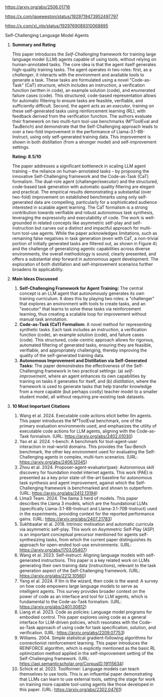 https://arxiv.org/abs/2506.01716

https://x.com/jaseweston/status/1929719473952497797

https://x.com/xl_nlp/status/1929769089310068895

Self-Challenging Language Model Agents

1.  **Summary and Rating**

    This paper introduces the *Self-Challenging* framework for training large language model (LLM) agents capable of using tools, without relying on human-annotated tasks. The core idea is that the agent itself generates high-quality training tasks. The agent operates in two roles: first, as a *challenger*, it interacts with the environment and available tools to generate a task. These tasks are formulated using a novel "Code-as-Task" (CaT) structure, which includes an instruction, a verification function (written in code), an example solution (code), and enumerated failure cases (code). This structured, code-based representation allows for automatic filtering to ensure tasks are feasible, verifiable, and sufficiently difficult. Second, the agent acts as an *executor*, training on these self-generated tasks using reinforcement learning (RL), with feedback derived from the verification function. The authors evaluate their framework on two multi-turn tool-use benchmarks (M³ToolEval and TauBench) and demonstrate that the Self-Challenging approach leads to over a two-fold improvement in the performance of Llama-3.1-8B-Instruct, using only self-generated training data. This improvement is shown in both distillation (from a stronger model) and self-improvement settings.

    **Rating: 8.5/10**

    The paper addresses a significant bottleneck in scaling LLM agent training – the reliance on human-annotated tasks – by proposing the innovative Self-Challenging framework and the Code-as-Task (CaT) formalism. The dual-role agent (challenger/executor) and the structured, code-based task generation with automatic quality filtering are elegant and practical. The empirical results demonstrating a substantial (over two-fold) improvement on established benchmarks using only self-generated data are compelling, particularly for a sophisticated audience interested in scalable agent learning. The CaT formalism is a strong contribution towards verifiable and robust autonomous task synthesis, leveraging the expressivity and executability of code. The work is well-grounded in related concepts like asymmetric self-play and self-instruction but carves out a distinct and impactful approach for multi-turn tool-use agents. While the paper acknowledges limitations, such as remaining false negatives in task generation (even with CaT, a non-trivial portion of initially generated tasks are filtered out, as shown in Figure 4) and the challenge of generalizing agentic capabilities across diverse environments, the overall methodology is sound, clearly presented, and offers a substantial step forward in autonomous agent development. The exploration of both distillation and self-improvement scenarios further broadens its applicability.

2.  **Main Ideas Discussed**
    1.  **Self-Challenging Framework for Agent Training:** The central concept is an LLM agent that autonomously generates its own training curriculum. It does this by playing two roles: a "challenger" that explores an environment with tools to create tasks, and an "executor" that learns to solve these tasks via reinforcement learning, thus creating a scalable loop for improvement without manual task annotation.
    2.  **Code-as-Task (CaT) Formalism:** A novel method for representing synthetic tasks. Each task includes an instruction, a verification function (code), an example solution (code), and failure cases (code). This structured, code-centric approach allows for rigorous, automated filtering of generated tasks, ensuring they are feasible, verifiable, and appropriately challenging, thereby improving the quality of the self-generated training data.
    3.  **Autonomous Improvement and Distillation via Self-Generated Tasks:** The paper demonstrates the effectiveness of the Self-Challenging framework in two practical settings: (a) *self-improvement*, where an agent enhances its own capabilities by training on tasks it generates for itself, and (b) *distillation*, where the framework is used to generate tasks that help transfer knowledge from a more capable (but perhaps costly) teacher model to a smaller student model, all without requiring pre-existing task datasets.

3.  **10 Most Important Citations**
    1.  Wang et al. 2024. Executable code actions elicit better llm agents. This paper introduces the M³ToolEval benchmark, one of the primary evaluation environments used, and emphasizes the utility of executable code actions for LLM agents, aligning with the Code-as-Task formalism. (URL: https://arxiv.org/abs/2402.01030)
    2.  Yao et al. 2024. τ-bench: A benchmark for tool-agent-user interaction in real-world domains. This provides the Tau-Bench benchmark, the other key environment used for evaluating the Self-Challenging agents in complex, multi-turn scenarios. (URL: https://arxiv.org/abs/2406.12045)
    3.  Zhou et al. 2024. Proposer-agent-evaluator(pae): Autonomous skill discovery for foundation model internet agents. This work (PAE) is presented as a key prior state-of-the-art baseline for autonomous task synthesis and agent improvement, against which the Self-Challenging framework is benchmarked and shown to outperform. (URL: https://arxiv.org/abs/2412.13194)
    4.  Llma3 Team. 2024. The llama 3 herd of models. This paper describes the Llama 3 models, which are the foundational LLMs (specifically Llama-3.1-8B-Instruct and Llama-3.1-70B-Instruct) used in the experiments, providing context for the reported performance gains. (URL: https://arxiv.org/abs/2407.21783)
    5.  Sukhbaatar et al. 2018. Intrinsic motivation and automatic curricula via asymmetric self-play. This work on Asymmetric Self-Play (ASP) is an important conceptual precursor mentioned for agents self-synthesizing tasks, from which the current paper distinguishes its approach for open-ended tool-use environments. (URL: https://arxiv.org/abs/1703.05407)
    6.  Wang et al. 2023. Self-instruct: Aligning language models with self-generated instructions. This paper is a key related work on LLMs generating their own training data (instructions), relevant to the task generation aspect of the Self-Challenging framework. (URL: https://arxiv.org/abs/2212.10560)
    7.  Yang et al. 2024. If llm is the wizard, then code is the wand: A survey on how code empowers large language models to serve as intelligent agents. This survey provides broader context on the power of code as an interface and tool for LLM agents, which is fundamental to the Code-as-Task formalism. (URL: https://arxiv.org/abs/2401.00812)
    8.  Liang et al. 2023. Code as policies: Language model programs for embodied control. This paper explores using code as a general interface for LLM-driven policies, which resonates with the Code-as-Task approach of using code for task specification, solution, and verification. (URL: https://arxiv.org/abs/2209.07753)
    9.  Williams. 2004. Simple statistical gradient-following algorithms for connectionist reinforcement learning. This paper introduces the REINFORCE algorithm, which is explicitly mentioned as the basic RL optimization method applied in the self-improvement setting of the Self-Challenging framework. (URL: https://api.semanticscholar.org/CorpusID:19115634)
    10. Schick et al. 2023. Toolformer: Language models can teach themselves to use tools. This is an influential paper demonstrating that LLMs can learn to use external tools, setting the stage for work on training more capable tool-using agents like those developed in this paper. (URL: https://arxiv.org/abs/2302.04761)

